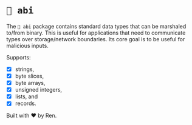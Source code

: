 # `🔩 abi`

The `🔩 abi` package contains standard data types that can be marshaled to/from binary. This is useful for applications that need to communicate types over storage/network boundaries. Its core goal is to be useful for malicious inputs.

Supports:

- [x] strings,
- [x] byte slices,
- [x] byte arrays,
- [x] unsigned integers,
- [x] lists, and
- [x] records.

Built with ❤ by Ren.